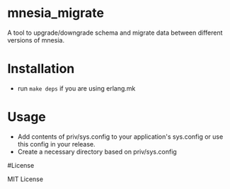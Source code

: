 # mnesia_migrate
A tool to upgrade/downgrade schema and migrate data between different versions of mnesia.

# Installation

* run `make deps` if you are using erlang.mk

# Usage

* Add contents of priv/sys.config to your application's sys.config or use this config in your release.
* Create a necessary directory based on priv/sys.config

#License

MIT License
